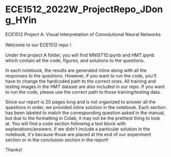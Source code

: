 # ECE1512_2022W_ProjectRepo_JDong_HYin
ECE1512 Project A: Visual Interpretation of Convolutional Neural Networks

Welcome to our ECE1512 repo！

Under the project A folder, you will find MNIST1D.ipynb and HMT.ipynb which contain all the code, figures, and solutions to the questions.

In each notebook, the results are generated inline along with all the responses to the questions. However, if you want to run the code, you'll have to change the hardcoded path to the correct ones. All training and testing images in the HMT dataset are also included in our repo. If you want to run the code, please use the correct path to those training/testing data.


Since our report is 20 pages long and is not organized to answer all the questions in order, we provided inline solution in the notebook. Each section has been labeled to match the corresponding question asked in the manual, but due to the formatting in Colab, it may not be the prettiest thing to look at. You will find a code section following a text block with explanations/answers. If we didn't include a particular solution in the notebook, it's because those are placed at the end of our experiment section or in the conclusion section in the report!

Thanks!
